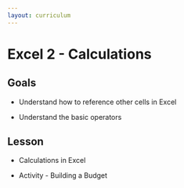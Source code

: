 ```yaml
---
layout: curriculum
---
```


# Excel 2 - Calculations

## Goals

* Understand how to reference other cells in Excel

* Understand the basic operators

## Lesson

* Calculations in Excel

* Activity - Building a Budget
